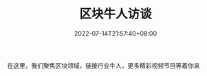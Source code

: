 ﻿---
weight: 
title: "区块牛人访谈"
description: "在这里，我们聚焦区块领域，链接行业牛人，更多精彩视频节目等着你来"
date: 2022-07-14T21:57:40+08:00
lastmod: 2022-07-14T16:45:40+08:00
draft: false
authors: ["seven"]
featuredImage: "1657788718653.jpg"
link: "http://mp.weixin.qq.com/profile?src=3&timestamp=1657788347&ver=1&signature=JD8tljn42sudtiLOSgzKAhUdfW-eE3q1HE8levr86bQTKsxvkEXpAuabVcq1CGiTLVXT74-qqzPKg4fv3RKrwg=="
tags: ["微信公众号","区块牛人访谈"]
categories: ["navigation"]
navigation: ["微信公众号"]
lightgallery: true
toc: true
pinned: false
recommend: false
recommend1: false
---
在这里，我们聚焦区块领域，链接行业牛人，更多精彩视频节目等着你来
